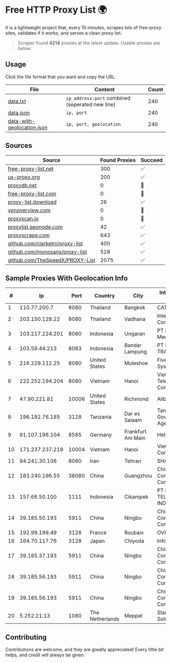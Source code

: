 
# Free HTTP Proxy List 🌍

It is a lightweight project that, every 10 minutes, scrapes lots of free-proxy sites, validates if it works, and serves a clean proxy list.


> Scraper found **4214** proxies at the latest update. Usable proxies are below.

## Usage

Click the file format that you want and copy the URL.


|File|Content|Count|
|----|-------|-----|
|[data.txt](https://raw.githubusercontent.com/themiralay/Proxy-List-World/master/data.txt)|`ip_address:port` combined (seperated new line)|240|
|[data.json](https://raw.githubusercontent.com/themiralay/Proxy-List-World/master/data.json)|`ip, port`|240|
|[data-with-geolocation.json](https://raw.githubusercontent.com/themiralay/Proxy-List-World/master/data-with-geolocation.json)|`ip, port, geolocation`|240|

## Sources

|Source|Found Proxies|Succeed|
|------|-------------|-------|
|[free-proxy-list.net](https://free-proxy-list.net)|300|✅|
|[us-proxy.org](https://www.us-proxy.org)|200|✅|
|[proxydb.net](http://proxydb.net)|0|🚫|
|[free-proxy-list.com](https://free-proxy-list.com/?page=&port=&type%5B%5D=http&type%5B%5D=https&up_time=0&search=Search)|0|🚫|
|[proxy-list.download](https://www.proxy-list.download/HTTP)|26|✅|
|[vpnoverview.com](https://vpnoverview.com/privacy/anonymous-browsing/free-proxy-servers)|0|🚫|
|[proxyscan.io](https://www.proxyscan.io)|0|🚫|
|[proxylist.geonode.com](https://proxylist.geonode.com/api/proxy-list?limit=300&page=1&sort_by=lastChecked&sort_type=desc&protocols=http,https)|42|✅|
|[proxyscrape.com](https://api.proxyscrape.com/v2/?request=displayproxies&protocol=http&timeout=10000&country=all&ssl=all&anonymity=all)|643|✅|
|[github.com/clarketm/proxy-list](https://raw.githubusercontent.com/clarketm/proxy-list/master/proxy-list-raw.txt)|400|✅|
|[github.com/monosans/proxy-list](https://raw.githubusercontent.com/monosans/proxy-list/main/proxies/http.txt)|528|✅|
|[github.com/TheSpeedX/PROXY-List](https://raw.githubusercontent.com/TheSpeedX/PROXY-List/master/http.txt)|2075|✅|


## Sample Proxies With Geolocation Info

|#|Ip|Port|Country|City|Internet Service Provider|
|-|--|----|-------|----|-------------------------|
|1|110.77.200.7|8080|Thailand|Bangkok|CAT-BB|
|2|203.150.128.22|8080|Thailand|Vadhana|Internet Thailand Company Ltd|
|3|103.217.224.201|8080|Indonesia|Ungaran|PT Nesta Indo Media|
|4|103.59.44.213|8083|Indonesia|Bandar Lampung|PT INDONESIA TRANS NETWORK|
|5|216.229.112.25|8080|United States|Muleshoe|Five Area Systems, LLC|
|6|222.252.194.204|8080|Vietnam|Hanoi|VietNam Post and Telecom Corporation|
|7|47.90.221.81|10006|United States|Richmond|Alibaba.com LLC|
|8|196.192.76.185|3128|Tanzania|Dar es Salaam|Tanzania e-Government Agency|
|9|91.107.196.104|8585|Germany|Frankfurt Am Main|Hetzner Online AG|
|10|171.237.237.218|10004|Vietnam|Hanoi|Viettel Corporation|
|11|84.241.30.106|8080|Iran|Tehran|SHATEL Network|
|12|183.240.196.55|38080|China|Guangzhou|China Mobile Communications Corporation|
|13|157.66.50.100|1111|Indonesia|Cikampek|PT BARAYA TELEKOMUNIKASI INDONESIA|
|14|39.185.50.193|5911|China|Ningbo|China Mobile Communications Corporation|
|15|192.99.199.49|3128|France|Roubaix|OVH Hosting|
|16|164.70.117.76|3128|Japan|Chiyoda|InfoSphere|
|17|39.185.37.193|5911|China|Ningbo|China Mobile Communications Corporation|
|18|39.185.56.193|5911|China|Ningbo|China Mobile Communications Corporation|
|19|39.185.56.193|5911|China|Ningbo|China Mobile Communications Corporation|
|20|5.252.21.13|1080|The Netherlands|Meppel|Stark Industries Solutions LTD|



## Contributing

Contributions are welcome, and they are greatly appreciated! Every
little bit helps, and credit will always be given.


